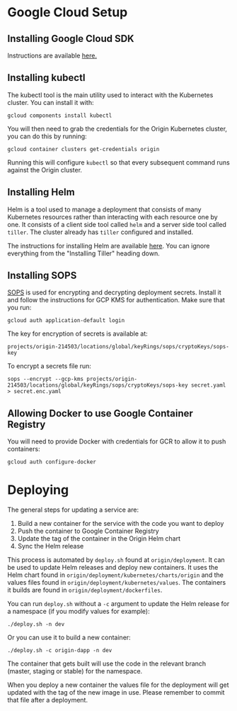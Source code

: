 # Google Cloud Setup

## Installing Google Cloud SDK

Instructions are available [here.](https://cloud.google.com/sdk/docs/quickstarts)

## Installing kubectl

The kubectl tool is the main utility used to interact with the Kubernetes cluster. You can install it with:

`gcloud components install kubectl`
  
You will then need to grab the credentials for the Origin Kubernetes cluster, you can do this by running:

`gcloud container clusters get-credentials origin`
  
Running this will configure `kubectl` so that every subsequent command runs against the Origin cluster.
  
## Installing Helm

Helm is a tool used to manage a deployment that consists of many Kubernetes resources rather than interacting with each resource one by one. It consists of a client side tool called `helm` and a server side tool called `tiller`. The cluster already has `tiller` configured and installed.

The instructions for installing Helm are available [here](https://github.com/helm/helm/blob/master/docs/install.md). You can ignore everything from the "Installing Tiller" heading down.

## Installing SOPS

[SOPS](https://github.com/mozilla/sops) is used for encrypting and decrypting deployment secrets. Install it and follow the instructions for GCP KMS for authentication. Make sure that you run:

`gcloud auth application-default login`

The key for encryption of secrets is available at:

`projects/origin-214503/locations/global/keyRings/sops/cryptoKeys/sops-key`

To encrypt a secrets file run:

`sops --encrypt --gcp-kms projects/origin-214503/locations/global/keyRings/sops/cryptoKeys/sops-key secret.yaml > secret.enc.yaml`

## Allowing Docker to use Google Container Registry

You will need to provide Docker with credentials for GCR to allow it to push containers:

`gcloud auth configure-docker`

# Deploying

The general steps for updating a service are:

1. Build a new container for the service with the code you want to deploy
2. Push the container to Google Container Registry
3. Update the tag of the container in the Origin Helm chart
4. Sync the Helm release

This process is automated by `deploy.sh` found at `origin/deployment`. It can be used to update Helm releases and deploy new containers. It uses the Helm chart found in `origin/deployment/kubernetes/charts/origin` and the values files found in `origin/deployment/kubernetes/values`. The containers it builds are found in `origin/deployment/dockerfiles`.

You can run `deploy.sh` without a `-c` argument  to update the Helm release for a namespace (if you modify values for example):

`./deploy.sh -n dev`

Or you can use it to build a new container:

`./deploy.sh -c origin-dapp -n dev`

The container that gets built will use the code in the relevant branch (master, staging or stable) for the namespace.

When you deploy a new container the values file for the deployment will get updated with the tag of the new image in use. Please remember to commit that file after a deployment.
